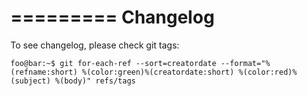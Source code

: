 =========
Changelog
=========

To see changelog, please check git tags:
```console
foo@bar:~$ git for-each-ref --sort=creatordate --format="%(refname:short) %(color:green)%(creatordate:short) %(color:red)%(subject) %(body)" refs/tags
```


